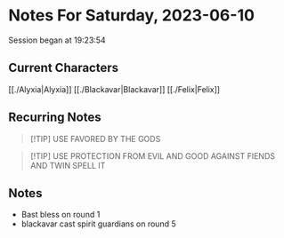 # Notes For Saturday, 2023-06-10
Session began at 19:23:54
## Current Characters
[[./Alyxia|Alyxia]]
[[./Blackavar|Blackavar]]
[[./Felix|Felix]]
## Recurring Notes
>[!TIP] USE FAVORED BY THE GODS

>[!TIP] USE PROTECTION FROM EVIL AND GOOD AGAINST FIENDS AND TWIN SPELL IT
## Notes
- Bast bless on round 1
- blackavar cast spirit guardians on round 5